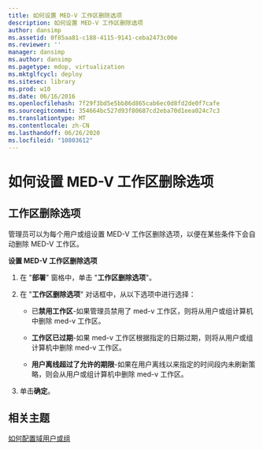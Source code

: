 ```yaml
---
title: 如何设置 MED-V 工作区删除选项
description: 如何设置 MED-V 工作区删除选项
author: dansimp
ms.assetid: 0f85aa81-c188-4115-9141-ceba2473c00e
ms.reviewer: ''
manager: dansimp
ms.author: dansimp
ms.pagetype: mdop, virtualization
ms.mktglfcycl: deploy
ms.sitesec: library
ms.prod: w10
ms.date: 06/16/2016
ms.openlocfilehash: 7f29f3bd5e5bb86d865cab6ec0d8fd2de0f7cafe
ms.sourcegitcommit: 354664bc527d93f80687cd2eba70d1eea024c7c3
ms.translationtype: MT
ms.contentlocale: zh-CN
ms.lasthandoff: 06/26/2020
ms.locfileid: "10803612"
---
```

# 如何设置 MED-V 工作区删除选项


## 工作区删除选项


管理员可以为每个用户或组设置 MED-V 工作区删除选项，以便在某些条件下会自动删除 MED-V 工作区。

**设置 MED-V 工作区删除选项**

1.  在 "**部署**" 窗格中，单击 "**工作区删除选项**"。

2.  在 "**工作区删除选项**" 对话框中，从以下选项中进行选择：

    -   已**禁用工作区**-如果管理员禁用了 med-v 工作区，则将从用户或组计算机中删除 med-v 工作区。

    -   **工作区已过期**-如果 med-v 工作区根据指定的日期过期，则将从用户或组计算机中删除 med-v 工作区。

    -   **用户离线超过了允许的期限**-如果在用户离线以来指定的时间段内未刷新策略，则会从用户或组计算机中删除 med-v 工作区。

3.  单击**确定**。

## 相关主题


[如何配置域用户或组](how-to-configure-a-domain-user-or-groupmedvv2.md)

 

 





